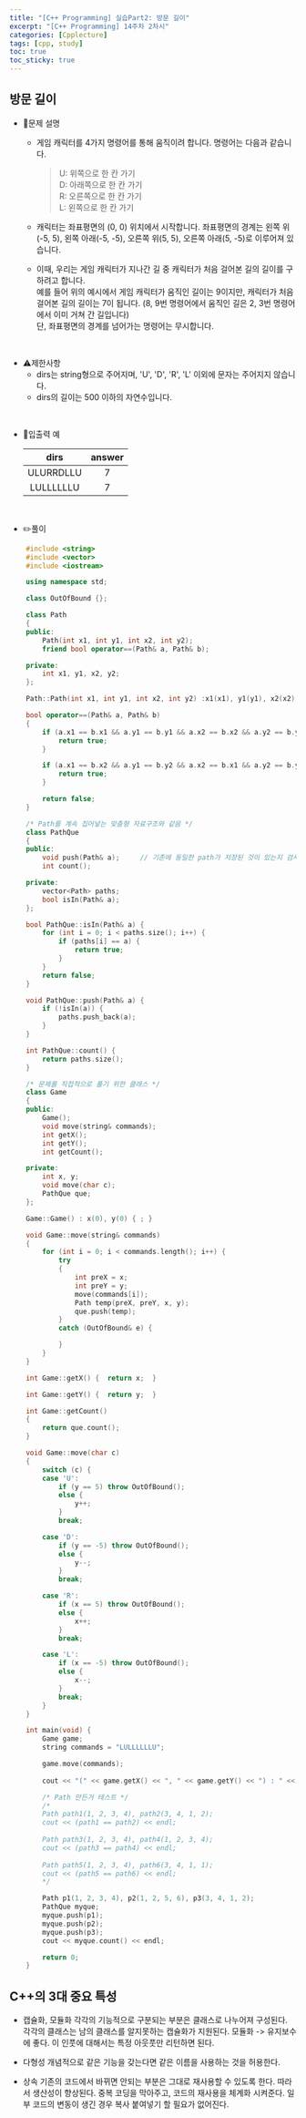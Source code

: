 ```yaml
---
title: "[C++ Programming] 실습Part2: 방문 길이"
excerpt: "[C++ Programming] 14주차 2차시"
categories: [Cpplecture]
tags: [cpp, study]
toc: true
toc_sticky: true
---
```


## 방문 길이

+ 📝문제 설명  

    + 게임 캐릭터를 4가지 명령어를 통해 움직이려 합니다. 명령어는 다음과 같습니다.
        > U: 위쪽으로 한 칸 가기  
        > D: 아래쪽으로 한 칸 가기  
        > R: 오른쪽으로 한 칸 가기  
        > L: 왼쪽으로 한 칸 가기  

    + 캐릭터는 좌표평면의 (0, 0) 위치에서 시작합니다. 좌표평면의 경계는 왼쪽 위(-5, 5), 왼쪽 아래(-5, -5), 오른쪽 위(5, 5), 오른쪽 아래(5, -5)로 이루어져 있습니다.
	+ 이때, 우리는 게임 캐릭터가 지나간 길 중 캐릭터가 처음 걸어본 길의 길이를 구하려고 합니다.  
    예를 들어 위의 예시에서 게임 캐릭터가 움직인 길이는 9이지만, 캐릭터가 처음 걸어본 길의 길이는 7이 됩니다. (8, 9번 명령어에서 움직인 길은 2, 3번 명령어에서 이미 거쳐 간 길입니다)  
    단, 좌표평면의 경계를 넘어가는 명령어는 무시합니다.

<br/>

+ ⚠️제한사항
    + dirs는 string형으로 주어지며, 'U', 'D', 'R', 'L' 이외에 문자는 주어지지 않습니다.
    + dirs의 길이는 500 이하의 자연수입니다.

<br/>

+ 📜입출력 예


   |  dirs        |       answer      | 
   | :-----------: | :---------------: | 
   | ULURRDLLU  |   7 |
   | LULLLLLLU  |   7 |

<br/>

+ ✏️풀이

```cpp
    #include <string>
    #include <vector>
    #include <iostream>

    using namespace std;

    class OutOfBound {};

    class Path
    {
    public:
        Path(int x1, int y1, int x2, int y2);
        friend bool operator==(Path& a, Path& b);

    private:
        int x1, y1, x2, y2;
    };

    Path::Path(int x1, int y1, int x2, int y2) :x1(x1), y1(y1), x2(x2), y2(y2) { ; }

    bool operator==(Path& a, Path& b)
    {
        if (a.x1 == b.x1 && a.y1 == b.y1 && a.x2 == b.x2 && a.y2 == b.y2) {
            return true;
        }

        if (a.x1 == b.x2 && a.y1 == b.y2 && a.x2 == b.x1 && a.y2 == b.y1) {
            return true;
        }

        return false;
    }

    /* Path를 계속 집어넣는 맞춤형 자료구조와 같음 */
    class PathQue
    {
    public:
        void push(Path& a);		// 기존에 동일한 path가 저장된 것이 있는지 검사해야함
        int count();

    private:
        vector<Path> paths;
        bool isIn(Path& a);
    };

    bool PathQue::isIn(Path& a) {
        for (int i = 0; i < paths.size(); i++) {
            if (paths[i] == a) {
                return true;
            }
        }
        return false;
    }

    void PathQue::push(Path& a) {
        if (!isIn(a)) {
            paths.push_back(a);
        }
    }

    int PathQue::count() {
        return paths.size();
    }

    /* 문제를 직접적으로 풀기 위한 클래스 */
    class Game
    {
    public:
        Game();
        void move(string& commands);
        int getX();
        int getY();
        int getCount();

    private:
        int x, y;
        void move(char c);
        PathQue que;
    };

    Game::Game() : x(0), y(0) { ; }

    void Game::move(string& commands)
    {
        for (int i = 0; i < commands.length(); i++) {
            try
            {
                int preX = x;
                int preY = y;
                move(commands[i]);
                Path temp(preX, preY, x, y);
                que.push(temp);
            }
            catch (OutOfBound& e) {

            }
        }
    }

    int Game::getX() {	return x;  }

    int Game::getY() {  return y;  }

    int Game::getCount()
    {
        return que.count();
    }

    void Game::move(char c)
    {
        switch (c) {
        case 'U':
            if (y == 5) throw OutOfBound();
            else {
                y++;
            }
            break;

        case 'D':
            if (y == -5) throw OutOfBound();
            else {
                y--;
            }
            break;

        case 'R':
            if (x == 5) throw OutOfBound();
            else {
                x++;
            }
            break;

        case 'L':
            if (x == -5) throw OutOfBound();
            else {
                x--;
            }
            break;
        }
    }

    int main(void) {
        Game game;
        string commands = "LULLLLLLU";

        game.move(commands);
        
        cout << "(" << game.getX() << ", " << game.getY() << ") : " << game.getCount() << endl;

        /* Path 만든거 테스트 */
        /*
        Path path1(1, 2, 3, 4), path2(3, 4, 1, 2);
        cout << (path1 == path2) << endl;
        
        Path path3(1, 2, 3, 4), path4(1, 2, 3, 4);
        cout << (path3 == path4) << endl;
        
        Path path5(1, 2, 3, 4), path6(3, 4, 1, 1);
        cout << (path5 == path6) << endl;
        */

        Path p1(1, 2, 3, 4), p2(1, 2, 5, 6), p3(3, 4, 1, 2);
        PathQue myque;
        myque.push(p1);
        myque.push(p2);
        myque.push(p3);
        cout << myque.count() << endl;

        return 0;
    }
```

## C++의 3대 중요 특성

+ 캡슐화, 모듈화
    각각의 기능적으로 구분되는 부분은 클래스로 나누어져 구성된다.
    각각의 클래스는 남의 클래스를 알지못하는 캡슐화가 지원된다.
    모듈화 -> 유지보수에 좋다.
    이 인풋에 대해서는 특정 아웃풋만 리턴하면 된다.

+ 다형성
    개념적으로 같은 기능을 갖는다면 같은 이름을 사용하는 것을 허용한다.

+ 상속
    기존의 코드에서 바뀌면 안되는 부분은 그대로 재사용할 수 있도록 한다.
    따라서 생산성이 향상된다.
    중복 코딩을 막아주고, 코드의 재사용을 체계화 시켜준다.
    일부 코드의 변동이 생긴 경우 복사 붙여넣기 할 필요가 없어진다.